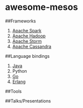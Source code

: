 awesome-mesos
=============

##Frameworks

1. [Apache Spark](https://spark.apache.org/docs/latest/running-on-mesos.html)
2. [Apache Hadoop](https://github.com/mesos/hadoop)
3. [Apache Storm](https://github.com/mesos/storm)
4. [Apache Cassandra](https://github.com/mesosphere/cassandra-mesos)

##Language bindings

1. [Java](http://mesos.apache.org/api/latest/java/)
2. Python
3. [Go](https://github.com/mesos/mesos-go)
4. [Erlang](https://github.com/mdevilliers/erlang-mesos)

##Tools

##Talks/Presentations

